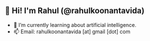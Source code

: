 ## 👋 Hi! I'm Rahul (@rahulkoonantavida)
- 🌱 I’m currently learning about artificial intelligence.
- 📫 Email: rahulkoonantavida [at] gmail [dot] com

<!--
**rahulkoonantavida/rahulkoonantavida** is a ✨ _special_ ✨ repository because its `README.md` (this file) appears on your GitHub profile.
-->
